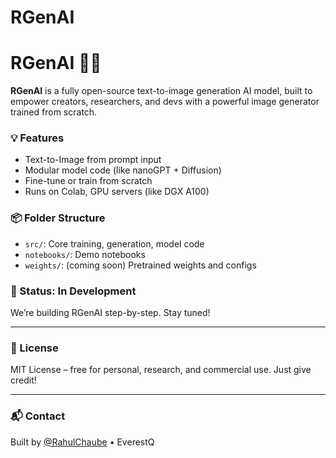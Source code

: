# RGenAI
# RGenAI 🧠🎨
**RGenAI** is a fully open-source text-to-image generation AI model, built to empower creators, researchers, and devs with a powerful image generator trained from scratch.

### 💡 Features
- Text-to-Image from prompt input
- Modular model code (like nanoGPT + Diffusion)
- Fine-tune or train from scratch
- Runs on Colab, GPU servers (like DGX A100)

### 📦 Folder Structure
- `src/`: Core training, generation, model code
- `notebooks/`: Demo notebooks
- `weights/`: (coming soon) Pretrained weights and configs

### 🚧 Status: In Development
We’re building RGenAI step-by-step. Stay tuned!

---

### 📄 License
MIT License – free for personal, research, and commercial use. Just give credit!

---

### 📬 Contact
Built by [@RahulChaube](https://github.com/yourusername) • EverestQ
